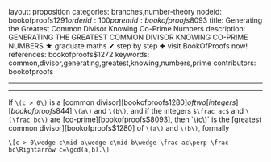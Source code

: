 layout: proposition
categories: branches,number-theory
nodeid: bookofproofs$1291
orderid: 100
parentid: bookofproofs$8093
title: Generating the Greatest Common Divisor Knowing Co-Prime Numbers
description: GENERATING THE GREATEST COMMON DIVISOR KNOWING CO-PRIME NUMBERS &#9733; graduate maths &#10004; step by step &#10010; visit BookOfProofs now!
references: bookofproofs$1272
keywords: common,divisor,generating,greatest,knowing,numbers,prime
contributors: bookofproofs

---


---

If `\(c > 0\)` is a [common divisor][bookofproofs$1280] of two [integers][bookofproofs$844] `\(a\)` and `\(b\)`, and if the integers `$\frac ac$` and `\(\frac bc\)` are [co-prime][bookofproofs$8093], then `\(c\)` is the [greatest common divisor][bookofproofs$1280] of `\(a\)` and `\(b\)`, formally

`\[c > 0\wedge c\mid a\wedge c\mid b\wedge \frac ac\perp \frac bc\Rightarrow c=\gcd(a,b).\]`
